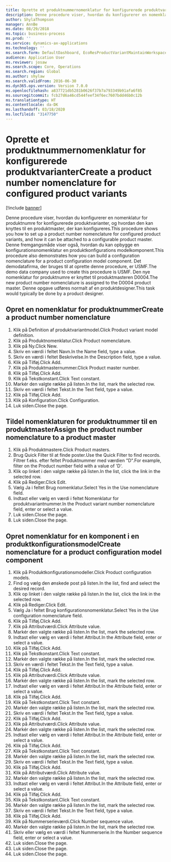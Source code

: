 ```yaml
---
title: Oprette et produktnummernomenklatur for konfigurerede produktvarianter
description: Denne procedure viser, hvordan du konfigurerer en nomenklatur for produktnumre for konfigurerede produktvarianter, og hvordan den kan knyttes til en produktmaster, der kan konfigureres.
author: ShylaThompson
manager: AnnBe
ms.date: 08/29/2018
ms.topic: business-process
ms.prod: ''
ms.service: dynamics-ax-applications
ms.technology: ''
ms.search.form: DefaultDashboard, EcoResProductVariantMaintainWorkspace, EcoResNomenclature, EcoResProductListPage, EcoResProductDetails, PCProductConfigurationModelListPage, PCProductConfigurationModelDetails
audience: Application User
ms.reviewer: josaw
ms.search.scope: Core, Operations
ms.search.region: Global
ms.author: shylaw
ms.search.validFrom: 2016-06-30
ms.dyn365.ops.version: Version 7.0.0
ms.openlocfilehash: a837721db5281b0626f37b7a793349b91afa6f85
ms.sourcegitcommit: fcb27d6a46cd544feef34f6ec7607bdd46b0c12b
ms.translationtype: HT
ms.contentlocale: da-DK
ms.lasthandoff: 03/18/2020
ms.locfileid: "3147750"
---
```

# <a name="create-a-product-number-nomenclature-for-configured-product-variants"></a><span data-ttu-id="ccd23-103">Oprette et produktnummernomenklatur for konfigurerede produktvarianter</span><span class="sxs-lookup"><span data-stu-id="ccd23-103">Create a product number nomenclature for configured product variants</span></span>

[!include [banner](../../includes/banner.md)]

<span data-ttu-id="ccd23-104">Denne procedure viser, hvordan du konfigurerer en nomenklatur for produktnumre for konfigurerede produktvarianter, og hvordan den kan knyttes til en produktmaster, der kan konfigureres.</span><span class="sxs-lookup"><span data-stu-id="ccd23-104">This procedure shows you how to set up a product number nomenclature for configured product variants, and how it can be attached to a configurable product master.</span></span> <span data-ttu-id="ccd23-105">Denne fremgangsmåde viser også, hvordan du kan opbygge en konfigurationsnomenklatur en produktkonfigurations modelkomponent.</span><span class="sxs-lookup"><span data-stu-id="ccd23-105">This procedure also demonstrates how you can build a configuration nomenclature for a product configuration model component.</span></span> <span data-ttu-id="ccd23-106">Det demodatafirma, der bruges til at oprette denne procedure, er USMF.</span><span class="sxs-lookup"><span data-stu-id="ccd23-106">The demo data company used to create this procedure is USMF.</span></span> <span data-ttu-id="ccd23-107">Den nye nomenklatur for produktnumre er knyttet til produktmasteren D0004.</span><span class="sxs-lookup"><span data-stu-id="ccd23-107">The new product number nomenclature is assigned to the D0004 product master.</span></span> <span data-ttu-id="ccd23-108">Denne opgave udføres normalt af en produktdesigner.</span><span class="sxs-lookup"><span data-stu-id="ccd23-108">This task would typically be done by a product designer.</span></span>


## <a name="create-a-product-number-nomenclature"></a><span data-ttu-id="ccd23-109">Opret en nomenklatur for produktnummer</span><span class="sxs-lookup"><span data-stu-id="ccd23-109">Create a product number nomenclature</span></span>
1. <span data-ttu-id="ccd23-110">Klik på Definition af produktvariantmodel.</span><span class="sxs-lookup"><span data-stu-id="ccd23-110">Click Product variant model definition.</span></span>
2. <span data-ttu-id="ccd23-111">Klik på Produktnomenklatur.</span><span class="sxs-lookup"><span data-stu-id="ccd23-111">Click Product nomenclature.</span></span>
3. <span data-ttu-id="ccd23-112">Klik på Ny.</span><span class="sxs-lookup"><span data-stu-id="ccd23-112">Click New.</span></span>
4. <span data-ttu-id="ccd23-113">Skriv en værdi i feltet Navn.</span><span class="sxs-lookup"><span data-stu-id="ccd23-113">In the Name field, type a value.</span></span>
5. <span data-ttu-id="ccd23-114">Skriv en værdi i feltet Beskrivelse.</span><span class="sxs-lookup"><span data-stu-id="ccd23-114">In the Description field, type a value.</span></span>
6. <span data-ttu-id="ccd23-115">Klik på Tilføj.</span><span class="sxs-lookup"><span data-stu-id="ccd23-115">Click Add.</span></span>
7. <span data-ttu-id="ccd23-116">Klik på Produktmasternummer.</span><span class="sxs-lookup"><span data-stu-id="ccd23-116">Click Product master number.</span></span>
8. <span data-ttu-id="ccd23-117">Klik på Tilføj.</span><span class="sxs-lookup"><span data-stu-id="ccd23-117">Click Add.</span></span>
9. <span data-ttu-id="ccd23-118">Klik på Tekstkonstant.</span><span class="sxs-lookup"><span data-stu-id="ccd23-118">Click Text constant.</span></span>
10. <span data-ttu-id="ccd23-119">Markér den valgte række på listen.</span><span class="sxs-lookup"><span data-stu-id="ccd23-119">In the list, mark the selected row.</span></span>
11. <span data-ttu-id="ccd23-120">Skriv en værdi i feltet Tekst.</span><span class="sxs-lookup"><span data-stu-id="ccd23-120">In the Text field, type a value.</span></span>
12. <span data-ttu-id="ccd23-121">Klik på Tilføj.</span><span class="sxs-lookup"><span data-stu-id="ccd23-121">Click Add.</span></span>
13. <span data-ttu-id="ccd23-122">Klik på Konfiguration.</span><span class="sxs-lookup"><span data-stu-id="ccd23-122">Click Configuration.</span></span>
14. <span data-ttu-id="ccd23-123">Luk siden.</span><span class="sxs-lookup"><span data-stu-id="ccd23-123">Close the page.</span></span>

## <a name="assign-the-product-number-nomenclature-to-a-product-master"></a><span data-ttu-id="ccd23-124">Tildel nomenklaturen for produktnummer til en produktmaster</span><span class="sxs-lookup"><span data-stu-id="ccd23-124">Assign the product number nomenclature to a product master</span></span>
1. <span data-ttu-id="ccd23-125">Klik på Produktmastere.</span><span class="sxs-lookup"><span data-stu-id="ccd23-125">Click Product masters.</span></span>
2. <span data-ttu-id="ccd23-126">Brug Quick Filter til at finde poster.</span><span class="sxs-lookup"><span data-stu-id="ccd23-126">Use the Quick Filter to find records.</span></span> <span data-ttu-id="ccd23-127">Filtrer f.eks. efter feltet Produktnummer med værdien "D".</span><span class="sxs-lookup"><span data-stu-id="ccd23-127">For example, filter on the Product number field with a value of 'D'.</span></span>
3. <span data-ttu-id="ccd23-128">Klik op linket i den valgte række på listen.</span><span class="sxs-lookup"><span data-stu-id="ccd23-128">In the list, click the link in the selected row.</span></span>
4. <span data-ttu-id="ccd23-129">Klik på Rediger.</span><span class="sxs-lookup"><span data-stu-id="ccd23-129">Click Edit.</span></span>
5. <span data-ttu-id="ccd23-130">Vælg Ja i feltet Brug nomenklatur.</span><span class="sxs-lookup"><span data-stu-id="ccd23-130">Select Yes in the Use nomenclature field.</span></span>
6. <span data-ttu-id="ccd23-131">Indtast eller vælg en værdi i feltet Nomenklatur for produktvariantnummer.</span><span class="sxs-lookup"><span data-stu-id="ccd23-131">In the Product variant number nomenclature field, enter or select a value.</span></span>
7. <span data-ttu-id="ccd23-132">Luk siden.</span><span class="sxs-lookup"><span data-stu-id="ccd23-132">Close the page.</span></span>
8. <span data-ttu-id="ccd23-133">Luk siden.</span><span class="sxs-lookup"><span data-stu-id="ccd23-133">Close the page.</span></span>

## <a name="create-nomenclature-for-a-product-configuration-model-component"></a><span data-ttu-id="ccd23-134">Opret nomenklatur for en komponent i en produktkonfigurationsmodel</span><span class="sxs-lookup"><span data-stu-id="ccd23-134">Create nomenclature for a product configuration model component</span></span>
1. <span data-ttu-id="ccd23-135">Klik på Produktkonfigurationsmodeller.</span><span class="sxs-lookup"><span data-stu-id="ccd23-135">Click Product configuration models.</span></span>
2. <span data-ttu-id="ccd23-136">Find og vælg den ønskede post på listen.</span><span class="sxs-lookup"><span data-stu-id="ccd23-136">In the list, find and select the desired record.</span></span>
3. <span data-ttu-id="ccd23-137">Klik op linket i den valgte række på listen.</span><span class="sxs-lookup"><span data-stu-id="ccd23-137">In the list, click the link in the selected row.</span></span>
4. <span data-ttu-id="ccd23-138">Klik på Rediger.</span><span class="sxs-lookup"><span data-stu-id="ccd23-138">Click Edit.</span></span>
5. <span data-ttu-id="ccd23-139">Vælg Ja i feltet Brug konfigurationsnomenklatur.</span><span class="sxs-lookup"><span data-stu-id="ccd23-139">Select Yes in the Use configuration nomenclature field.</span></span>
6. <span data-ttu-id="ccd23-140">Klik på Tilføj.</span><span class="sxs-lookup"><span data-stu-id="ccd23-140">Click Add.</span></span>
7. <span data-ttu-id="ccd23-141">Klik på Attributværdi.</span><span class="sxs-lookup"><span data-stu-id="ccd23-141">Click Attribute value.</span></span>
8. <span data-ttu-id="ccd23-142">Markér den valgte række på listen.</span><span class="sxs-lookup"><span data-stu-id="ccd23-142">In the list, mark the selected row.</span></span>
9. <span data-ttu-id="ccd23-143">Indtast eller vælg en værdi i feltet Attribut.</span><span class="sxs-lookup"><span data-stu-id="ccd23-143">In the Attribute field, enter or select a value.</span></span>
10. <span data-ttu-id="ccd23-144">Klik på Tilføj.</span><span class="sxs-lookup"><span data-stu-id="ccd23-144">Click Add.</span></span>
11. <span data-ttu-id="ccd23-145">Klik på Tekstkonstant.</span><span class="sxs-lookup"><span data-stu-id="ccd23-145">Click Text constant.</span></span>
12. <span data-ttu-id="ccd23-146">Markér den valgte række på listen.</span><span class="sxs-lookup"><span data-stu-id="ccd23-146">In the list, mark the selected row.</span></span>
13. <span data-ttu-id="ccd23-147">Skriv en værdi i feltet Tekst.</span><span class="sxs-lookup"><span data-stu-id="ccd23-147">In the Text field, type a value.</span></span>
14. <span data-ttu-id="ccd23-148">Klik på Tilføj.</span><span class="sxs-lookup"><span data-stu-id="ccd23-148">Click Add.</span></span>
15. <span data-ttu-id="ccd23-149">Klik på Attributværdi.</span><span class="sxs-lookup"><span data-stu-id="ccd23-149">Click Attribute value.</span></span>
16. <span data-ttu-id="ccd23-150">Markér den valgte række på listen.</span><span class="sxs-lookup"><span data-stu-id="ccd23-150">In the list, mark the selected row.</span></span>
17. <span data-ttu-id="ccd23-151">Indtast eller vælg en værdi i feltet Attribut.</span><span class="sxs-lookup"><span data-stu-id="ccd23-151">In the Attribute field, enter or select a value.</span></span>
18. <span data-ttu-id="ccd23-152">Klik på Tilføj.</span><span class="sxs-lookup"><span data-stu-id="ccd23-152">Click Add.</span></span>
19. <span data-ttu-id="ccd23-153">Klik på Tekstkonstant.</span><span class="sxs-lookup"><span data-stu-id="ccd23-153">Click Text constant.</span></span>
20. <span data-ttu-id="ccd23-154">Markér den valgte række på listen.</span><span class="sxs-lookup"><span data-stu-id="ccd23-154">In the list, mark the selected row.</span></span>
21. <span data-ttu-id="ccd23-155">Skriv en værdi i feltet Tekst.</span><span class="sxs-lookup"><span data-stu-id="ccd23-155">In the Text field, type a value.</span></span>
22. <span data-ttu-id="ccd23-156">Klik på Tilføj.</span><span class="sxs-lookup"><span data-stu-id="ccd23-156">Click Add.</span></span>
23. <span data-ttu-id="ccd23-157">Klik på Attributværdi.</span><span class="sxs-lookup"><span data-stu-id="ccd23-157">Click Attribute value.</span></span>
24. <span data-ttu-id="ccd23-158">Markér den valgte række på listen.</span><span class="sxs-lookup"><span data-stu-id="ccd23-158">In the list, mark the selected row.</span></span>
25. <span data-ttu-id="ccd23-159">Indtast eller vælg en værdi i feltet Attribut.</span><span class="sxs-lookup"><span data-stu-id="ccd23-159">In the Attribute field, enter or select a value.</span></span>
26. <span data-ttu-id="ccd23-160">Klik på Tilføj.</span><span class="sxs-lookup"><span data-stu-id="ccd23-160">Click Add.</span></span>
27. <span data-ttu-id="ccd23-161">Klik på Tekstkonstant.</span><span class="sxs-lookup"><span data-stu-id="ccd23-161">Click Text constant.</span></span>
28. <span data-ttu-id="ccd23-162">Markér den valgte række på listen.</span><span class="sxs-lookup"><span data-stu-id="ccd23-162">In the list, mark the selected row.</span></span>
29. <span data-ttu-id="ccd23-163">Skriv en værdi i feltet Tekst.</span><span class="sxs-lookup"><span data-stu-id="ccd23-163">In the Text field, type a value.</span></span>
30. <span data-ttu-id="ccd23-164">Klik på Tilføj.</span><span class="sxs-lookup"><span data-stu-id="ccd23-164">Click Add.</span></span>
31. <span data-ttu-id="ccd23-165">Klik på Attributværdi.</span><span class="sxs-lookup"><span data-stu-id="ccd23-165">Click Attribute value.</span></span>
32. <span data-ttu-id="ccd23-166">Markér den valgte række på listen.</span><span class="sxs-lookup"><span data-stu-id="ccd23-166">In the list, mark the selected row.</span></span>
33. <span data-ttu-id="ccd23-167">Indtast eller vælg en værdi i feltet Attribut.</span><span class="sxs-lookup"><span data-stu-id="ccd23-167">In the Attribute field, enter or select a value.</span></span>
34. <span data-ttu-id="ccd23-168">Klik på Tilføj.</span><span class="sxs-lookup"><span data-stu-id="ccd23-168">Click Add.</span></span>
35. <span data-ttu-id="ccd23-169">Klik på Tekstkonstant.</span><span class="sxs-lookup"><span data-stu-id="ccd23-169">Click Text constant.</span></span>
36. <span data-ttu-id="ccd23-170">Markér den valgte række på listen.</span><span class="sxs-lookup"><span data-stu-id="ccd23-170">In the list, mark the selected row.</span></span>
37. <span data-ttu-id="ccd23-171">Skriv en værdi i feltet Tekst.</span><span class="sxs-lookup"><span data-stu-id="ccd23-171">In the Text field, type a value.</span></span>
38. <span data-ttu-id="ccd23-172">Klik på Tilføj.</span><span class="sxs-lookup"><span data-stu-id="ccd23-172">Click Add.</span></span>
39. <span data-ttu-id="ccd23-173">Klik på Nummerserieværdi.</span><span class="sxs-lookup"><span data-stu-id="ccd23-173">Click Number sequence value.</span></span>
40. <span data-ttu-id="ccd23-174">Markér den valgte række på listen.</span><span class="sxs-lookup"><span data-stu-id="ccd23-174">In the list, mark the selected row.</span></span>
41. <span data-ttu-id="ccd23-175">Skriv eller vælg en værdi i feltet Nummerserie.</span><span class="sxs-lookup"><span data-stu-id="ccd23-175">In the Number sequence field, enter or select a value.</span></span>
42. <span data-ttu-id="ccd23-176">Luk siden.</span><span class="sxs-lookup"><span data-stu-id="ccd23-176">Close the page.</span></span>
43. <span data-ttu-id="ccd23-177">Luk siden.</span><span class="sxs-lookup"><span data-stu-id="ccd23-177">Close the page.</span></span>
44. <span data-ttu-id="ccd23-178">Luk siden.</span><span class="sxs-lookup"><span data-stu-id="ccd23-178">Close the page.</span></span>


